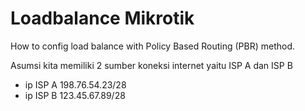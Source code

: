 # Loadbalance Mikrotik
How to config load balance with Policy Based Routing (PBR) method.

Asumsi kita memiliki 2 sumber koneksi internet yaitu ISP A dan  ISP B
* ip ISP A 198.76.54.23/28
* ip ISP B 123.45.67.89/28
